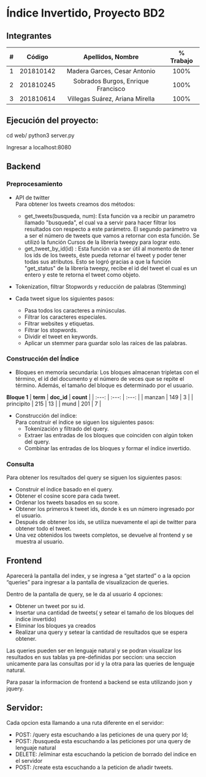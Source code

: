 #  Índice Invertido, Proyecto BD2


## Integrantes
|  **#** | **Código** | **Apellidos, Nombre** | **% Trabajo** |
| :---: | :---: | :---: | :---: |
|  1 | 201810142 |Madera Garces, Cesar Antonio | 100% |
|  2 | 201810245 |Sobrados Burgos, Enrique Francisco | 100% |
|  3 | 201810614 |Villegas Suárez, Ariana Mirella | 100% |

## Ejecución del proyecto: 

cd web/
python3 server.py

Ingresar a localhost:8080

## Backend

### Preprocesamiento

- API de twitter \
Para obtener los tweets creamos dos métodos: 
    - get_tweets(busqueda, num):
        Esta función va a recibir un parametro llamado "busqueda", el cual va a servir para hacer filtrar los resultados con respecto a este parámetro. El segundo parámetro va a ser el número de tweets que vamos a retornar con esta función. Se utilizó la función Cursos de la librería tweepy para lograr esto. 
    - get_tweet_by_id(id) :
        Esta función va a ser útil al momento de tener los ids de los tweets, éste pueda retornar el tweet y poder tener todas sus atributos.  Esto se logró gracias a que la función "get_status" de la librería tweepy, recibe el id del tweet el cual es un entero y este te retorna el tweet como objeto.

- Tokenization, filtrar Stopwords y reducción de palabras (Stemming)

- Cada tweet sigue los siguientes pasos:

    - Pasa todos los caracteres a minúsculas.
    - Filtrar los caracteres especiales.
    - Filtrar websites y etiquetas.
    - Filtrar los stopwords.
    - Dividir el tweet en keywords.
    - Aplicar un stemmer para guardar solo las raíces de las palabras.

### Construcción del Índice

- Bloques en memoria secundaria:
    Los bloques almacenan tripletas con el término, el id del documento y el número de veces que se repite el término. Además, el tamaño del bloque es determinado por el usuario.

**Bloque 1**
|  **term** | **doc_id** | **count** |
| :---: | :---: | :---: |
|  manzan | 149 | 3 |
|  principito | 215 | 13 |
|  mund | 201 | 7 |

- Construcción del índice:	
	Para construir el índice se siguen los siguientes pasos:
    - Tokenización y filtrado del query.
    - Extraer las entradas de los bloques que coinciden con algún token del query.
    - Combinar las entradas de los bloques y formar el índice invertido.


### Consulta
Para obtener los resultados del query se siguen los siguientes pasos:
- Construir el índice basado en el query.
- Obtener el cosine score para cada tweet.
- Ordenar los tweets basados en su score.
- Obtener los primeros k tweet ids, donde k es un número ingresado por el usuario.
- Después de obtener los ids, se utiliza nuevamente el api de twitter para obtener todo el tweet.
- Una vez obtenidos los tweets completos, se devuelve al frontend y se muestra al usuario.


## Frontend

Aparecerá la pantalla del index, y se ingresa a “get started” o a la opcion “queries” para ingresar a la pantalla de visualizacion de queries.

Dentro de la pantalla de query, se le da al usuario 4 opciones: 
- Obtener un tweet por su id.
- Insertar una cantidad de tweets( y setear el tamaño de los bloques del indice invertido)
- Eliminar los bloques ya creados
- Realizar una query y setear la cantidad de resultados que se espera obtener.

Las queries pueden ser en lenguaje natural y se podran visualizar los resultados en sus tablas ya pre-definidas por seccion: una seccion unicamente para las consultas por id y la otra para las queries de lenguaje natural.

Para pasar la informacion de frontend a backend se esta utilizando json y jquery. 

## Servidor: 

Cada opcion esta llamando a una ruta diferente en el servidor: 
- POST: /query esta escuchando a las peticiones de una query por Id;
- POST: /busqueda esta escuchando a las peticiones por una query de lenguaje natural 
- DELETE: /eliminar esta escuchando la peticion de borrado del indice en el servidor
- POST: /create esta escuchando a la peticion de añadir tweets. 
